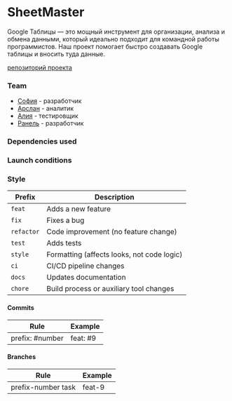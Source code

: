 # SheetMaster
 Google Таблицы — это мощный инструмент для организации, анализа и обмена данными, который идеально подходит для командной работы программистов. Наш проект помогает быстро создавать Google таблицы и вносить туда данные.

[репозиторий проекта](https://github.com/denisamirov/SheetMaster)

### Team
- [София](https://github.com/Sofia-Fadeeva) - разработчик
- [Арслан](https://github.com/ARSLAN20128) - аналитик
- [Алия](https://github.com/pypsik007) - тестировщик
- [Ранель](https://github.com/ranel211) - разработчик

### Dependencies used

### Launch conditions

### Style

| Prefix   | Description                                  |
|------------|----------------------------------------------|
| `feat`     | Adds a new feature                           |
| `fix`      | Fixes a bug                                  |
| `refactor` | Code improvement (no feature change)        |
| `test`     | Adds tests                                   |
| `style`    | Formatting (affects looks, not code logic) |
| `ci`       | CI/CD pipeline changes                       |
| `docs`     | Updates documentation                        |
| `chore`   | Build process or auxiliary tool changes     |

#### Commits

| Rule         | Example      |
|--------------|--------------|
| prefix: #number | feat: #9     |

#### Branches

| Rule         | Example      |
|--------------|--------------|
| prefix-number task | feat-9   |